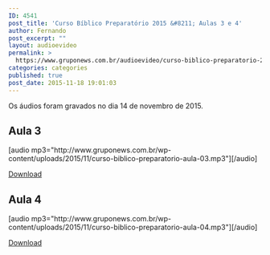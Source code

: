 ```yaml
---
ID: 4541
post_title: 'Curso Bíblico Preparatório 2015 &#8211; Aulas 3 e 4'
author: Fernando
post_excerpt: ""
layout: audioevideo
permalink: >
  https://www.gruponews.com.br/audioevideo/curso-biblico-preparatorio-2015-aulas-3-e-4
categories: categories
published: true
post_date: 2015-11-18 19:01:03
---
```

Os áudios foram gravados no dia 14 de novembro de 2015.

<h2>Aula 3</h2>
[audio mp3="http://www.gruponews.com.br/wp-content/uploads/2015/11/curso-biblico-preparatorio-aula-03.mp3"][/audio]

<a href="http://www.gruponews.com.br/wp-content/uploads/2015/11/curso-biblico-preparatorio-aula-03.mp3">Download</a>

<h2>Aula 4</h2>
[audio mp3="http://www.gruponews.com.br/wp-content/uploads/2015/11/curso-biblico-preparatorio-aula-04.mp3"][/audio]

<a href="http://www.gruponews.com.br/wp-content/uploads/2015/11/curso-biblico-preparatorio-aula-04.mp3">Download</a>